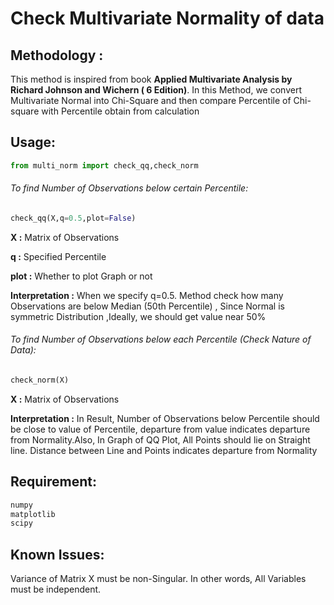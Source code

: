 # Check Multivariate Normality of data

## Methodology :
This method is inspired from book **Applied Multivariate Analysis by Richard Johnson and Wichern ( 6 Edition)**.
  In this Method, we convert Multivariate Normal into Chi-Square and then compare Percentile of Chi-square with
  Percentile obtain from calculation
  
## Usage:

```python
from multi_norm import check_qq,check_norm
```
###### To find Number of Observations below certain Percentile:

```python
check_qq(X,q=0.5,plot=False)
```

**X :** Matrix of Observations

**q :** Specified Percentile

**plot :** Whether to plot Graph or not

**Interpretation :** When we specify q=0.5. Method check how many Observations are below Median (50th Percentile) , Since Normal is symmetric Distribution
,Ideally, we should get value near 50%


###### To find Number of Observations below each Percentile (Check Nature of Data):

```python
check_norm(X)
```

**X :** Matrix of Observations

**Interpretation :** In Result, Number of Observations below Percentile should be close to value of Percentile, departure from value 
indicates departure from Normality.Also, In Graph of QQ Plot, All Points should lie on Straight line. Distance between Line and Points 
indicates departure from Normality

## Requirement:
```python
numpy
matplotlib
scipy
```

## Known Issues:
Variance of Matrix X must be non-Singular. In other words, All Variables must be independent.

